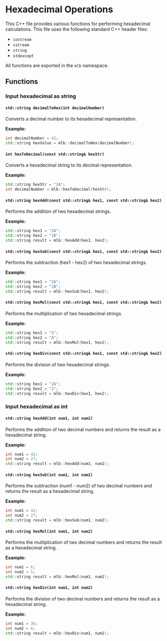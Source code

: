 # Hexadecimal Operations

This C++ file provides various functions for performing hexadecimal calculations. This file uses the following standard C++ header files:

- `iostream`
- `sstream`
- `string`
- `stdexcept`

All functions are exported in the `mlb` namespace.

## Functions

### Input hexadecimal as string

#### `std::string decimalToHex(int decimalNumber)`

Converts a decimal number to its hexadecimal representation.

**Example:**

```cpp
int decimalNumber = 42;
std::string hexValue = mlb::decimalToHex(decimalNumber);
```

#### `int hexToDecimal(const std::string& hexStr)`

Converts a hexadecimal string to its decimal representation.

**Example:**

```cpp
std::string hexStr = "2A";
int decimalNumber = mlb::hexToDecimal(hexStr);
```

#### `std::string hexAdd(const std::string& hex1, const std::string& hex2)`

Performs the addition of two hexadecimal strings.

**Example:**

```cpp
std::string hex1 = "2A";
std::string hex2 = "1B";
std::string result = mlb::hexAdd(hex1, hex2);
```

#### `std::string hexSub(const std::string& hex1, const std::string& hex2)`

Performs the subtraction (hex1 - hex2) of two hexadecimal strings.

**Example:**

```cpp
std::string hex1 = "2A";
std::string hex2 = "1B";
std::string result = mlb::hexSub(hex1, hex2);
```

#### `std::string hexMul(const std::string& hex1, const std::string& hex2)`

Performs the multiplication of two hexadecimal strings.

**Example:**

```cpp
std::string hex1 = "2";
std::string hex2 = "A";
std::string result = mlb::hexMul(hex1, hex2);
```

#### `std::string hexDiv(const std::string& hex1, const std::string& hex2)`

Performs the division of two hexadecimal strings.

**Example:**

```cpp
std::string hex1 = "2A";
std::string hex2 = "2";
std::string result = mlb::hexDiv(hex1, hex2);
```

### Input hexadecimal as int

#### `std::string hexAdd(int num1, int num2)`

Performs the addition of two decimal numbers and returns the result as a hexadecimal string.

**Example:**

```cpp
int num1 = 42;
int num2 = 27;
std::string result = mlb::hexAdd(num1, num2);
```

#### `std::string hexSub(int num1, int num2)`

Performs the subtraction (num1 - num2) of two decimal numbers and returns the result as a hexadecimal string.

**Example:**

```cpp
int num1 = 42;
int num2 = 27;
std::string result = mlb::hexSub(num1, num2);
```

#### `std::string hexMul(int num1, int num2)`

Performs the multiplication of two decimal numbers and returns the result as a hexadecimal string.

**Example:**

```cpp
int num1 = 6;
int num2 = 5;
std::string result = mlb::hexMul(num1, num2);
```

#### `std::string hexDiv(int num1, int num2)`

Performs the division of two decimal numbers and returns the result as a hexadecimal string.

**Example:**

```cpp
int num1 = 36;
int num2 = 6;
std::string result = mlb::hexDiv(num1, num2);
```
